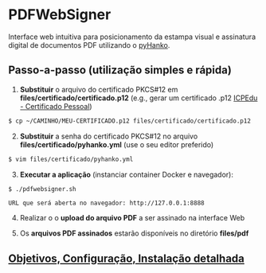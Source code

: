 # PDFWebSigner

Interface web intuitiva para posicionamento da estampa visual e assinatura digital de documentos PDF utilizando o [pyHanko](https://github.com/MatthiasValvekens/pyHanko).

## Passo-a-passo (utilização simples e rápida)

1. **Substituir** o arquivo do certificado PKCS#12 em **files/certificado/certificado.p12** (e.g., gerar um certificado .p12 [ICPEdu - Certificado Pessoal](https://pessoal.icpedu.rnp.br))
```bash
$ cp ~/CAMINHO/MEU-CERTIFICADO.p12 files/certificado/certificado.p12
```
2. **Substituir** a senha do certificado PKCS#12 no arquivo **files/certificado/pyhanko.yml** (use o seu editor preferido)
```bash
$ vim files/certificado/pyhanko.yml
```
3. **Executar a aplicação** (instanciar container Docker e navegador):
```bash
$ ./pdfwebsigner.sh
```
    URL que será aberta no navegador: http://127.0.0.1:8888

4. Realizar o o **upload do arquivo PDF** a ser assinado na interface Web

5. Os **arquivos PDF assinados** estarão disponíveis no diretório **files/pdf**

## [Objetivos, Configuração, Instalação detalhada](https://github.com/WRSeg23/PDFWebSigner/blob/main/INSTALL.md)

